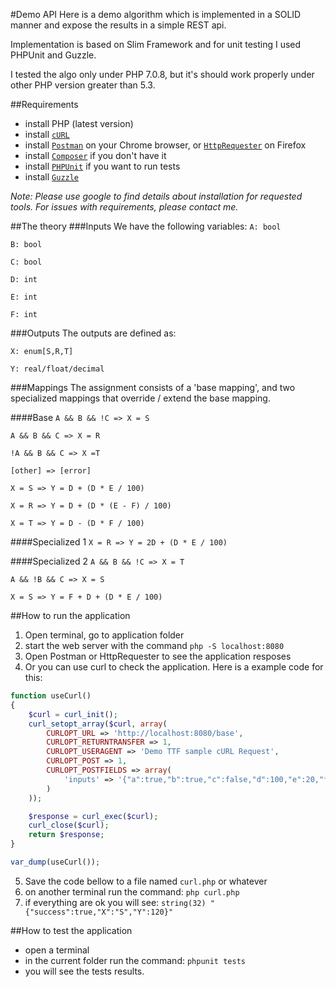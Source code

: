 #Demo API
Here is a demo algorithm which is implemented in a SOLID manner and expose the results in a simple REST api. 

Implementation is based on Slim Framework and for unit testing I used PHPUnit and Guzzle.

I tested the algo only under PHP 7.0.8, but it's should work properly under other PHP version greater than 5.3.

##Requirements

- install PHP (latest version)
- install [`cURL`](https://curl.haxx.se/)
- install [`Postman`](https://chrome.google.com/webstore/detail/postman/) on your Chrome browser, or [`HttpRequester`](https://addons.mozilla.org/ro/firefox/addon/httprequester/) on Firefox 
- install [`Composer`](https://getcomposer.org/) if you don't have it
- install [`PHPUnit`](https://phpunit.de/getting-started.html) if you want to run tests
- install [`Guzzle`](http://guzzle.readthedocs.io/en/latest/overview.html#installation)

*Note: Please use google to find details about installation for requested tools. For issues with requirements, please contact me.*


##The theory
###Inputs
We have the following variables: 
`A: bool`

`B: bool`

`C: bool`

`D: int`

`E: int`

`F: int`

###Outputs
The outputs are defined as: 

`X: enum[S,R,T]`

`Y: real/float/decimal`

###Mappings
The assignment consists of a 'base mapping', and two specialized mappings that override / extend the base mapping.

####Base
`A && B && !C => X = S`

`A && B && C => X = R`

`!A && B && C => X =T`

`[other] => [error]`


`X = S => Y = D + (D * E / 100)`

`X = R => Y = D + (D * (E - F) / 100)`

`X = T => Y = D - (D * F / 100)`

####Specialized 1
`X = R => Y = 2D + (D * E / 100)`

####Specialized 2
`A && B && !C => X = T`

`A && !B && C => X = S`

`X = S => Y = F + D + (D * E / 100)`

##How to run the application
1. Open terminal, go to application folder
2. start the web server with the command `php -S localhost:8080`
3. Open Postman or HttpRequester to see the application resposes
4. Or you can use curl to check the application. Here is a example code for this:
```php
function useCurl()
{
	$curl = curl_init();
	curl_setopt_array($curl, array(
		CURLOPT_URL => 'http://localhost:8080/base',
		CURLOPT_RETURNTRANSFER => 1,
		CURLOPT_USERAGENT => 'Demo TTF sample cURL Request',
		CURLOPT_POST => 1,
		CURLOPT_POSTFIELDS => array(
			'inputs' => '{"a":true,"b":true,"c":false,"d":100,"e":20,"f":10}'
		)
	));

	$response = curl_exec($curl);
	curl_close($curl);
	return $response;
}

var_dump(useCurl());
```
5. Save the code bellow to a file named `curl.php` or whatever
6. on another terminal run the command: `php curl.php`
7. if everything are ok you will see: `string(32) "{"success":true,"X":"S","Y":120}"`

##How to test the application
- open a terminal
- in the current folder run the command: `phpunit tests`
- you will see the tests results.

